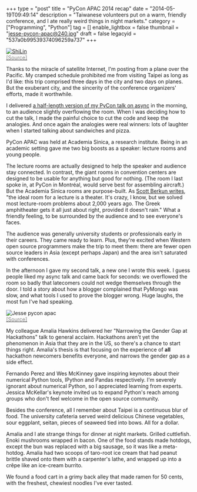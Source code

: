 +++
type = "post"
title = "PyCon APAC 2014 recap"
date = "2014-05-19T09:49:14"
description = "Taiwanese volunteers put on a warm, friendly conference, and I ate really weird things in night markets."
category = ["Programming", "Python"]
tag = []
enable_lightbox = false
thumbnail = "jesse-pycon-apac@240.jpg"
draft = false
legacyid = "537a0b99539374096259a737"
+++

<p><a href="http://commons.wikimedia.org/wiki/File:ShiLin.jpg"><img style="display:block; margin-left:auto; margin-right:auto;" src="ShiLin.jpg" alt="ShiLin" title="ShiLin" />
</a>
<a href="http://commons.wikimedia.org/wiki/File:ShiLin.jpg"><span style="color:gray">[Source]</span></a></p>
<p>Thanks to the miracle of satellite Internet, I'm posting from a plane over the Pacific. My cramped schedule prohibited me from visiting Taipei as long as I'd like: this trip comprised three days in the city and two days on planes. But the exuberant city, and the sincerity of the conference organizers' efforts, made it worthwhile.</p>
<p>I delivered <a href="/blog/pycon-2014-video-what-is-async/">a half-length version of my PyCon talk on async</a> in the morning, to an audience slightly overflowing the room. When I was deciding how to cut the talk, I made the painful choice to cut the code and keep the analogies. And once again the analogies were real winners: lots of laughter when I started talking about sandwiches and pizza.</p>
<p>PyCon APAC was held at Academia Sinica, a research institute. Being in an academic setting gave me two big boosts as a speaker: lecture rooms and young people.</p>
<p>The lecture rooms are actually designed to help the speaker and audience stay connected. In contrast, the giant rooms in convention centers are designed to be usable for anything but good for nothing. (The room I last spoke in, at PyCon in Montr&eacute;al, would serve best for assembling aircraft.) But the Academia Sinica rooms are purpose-built. As <a href="http://www.amazon.com/Confessions-Public-Speaker-English/dp/1449301959/tag=scottberkunco-20">Scott Berkun writes</a>, "the ideal room for a lecture is a theater. It's crazy, I know, but we solved most lecture-room problems about 2,000 years ago. The Greek amphitheater gets it all just about right, provided it doesn't rain." What a friendly feeling, to be surrounded by the audience and to see everyone's faces.</p>
<p>The audience was generally university students or professionals early in their careers. They came ready to learn. Plus, they're excited when Western open source programmers make the trip to meet them: there are fewer open source leaders in Asia (except perhaps Japan) and the area isn't saturated with conferences.</p>
<p>In the afternoon I gave my second talk, a new one I wrote this week. I guess people liked my async talk and came back for seconds: we overflowed the room so badly that latecomers could not wedge themselves through the door. I told a story about how a blogger complained that PyMongo was slow, and what tools I used to prove the blogger wrong. Huge laughs, the most fun I've had speaking.</p>
<p><img style="display:block; margin-left:auto; margin-right:auto;" src="jesse-pycon-apac.jpg" alt="Jesse pycon apac" title="Jesse pycon apac" />
<a href="https://twitter.com/zakiakhmad/status/468413809204269056"><span style="color:gray">[Source]</span></a></p>
<p>My colleague Amalia Hawkins delivered her "Narrowing the Gender Gap at Hackathons" talk to general acclaim. Hackathons aren't yet the phenomenon in Asia that they are in the US, so there's a chance to start things right. Amalia's thesis is that focusing on the experience of <strong>all</strong> hackathon newcomers benefits everyone, and narrows the gender gap as a side effect.</p>
<p>Fernando Perez and Wes McKinney gave inspiring keynotes about their numerical Python tools, IPython and Pandas respectively. I'm severely ignorant about numerical Python, so I appreciated learning from experts. Jessica McKellar's keynote invited us to expand Python's reach among groups who don't feel welcome in the open source community.</p>
<p>Besides the conference, all I remember about Taipei is a continuous blur of food. The university cafeteria served weird delicious Chinese vegetables, sour eggplant, seitan, pieces of seaweed tied into bows. All for a dollar.</p>
<p>Amalia and I ate strange things for dinner at night markets. Grilled cuttlefish. Enoki mushrooms wrapped in bacon. One of the food stands made hotdogs, except the bun was replaced with a big sausage, so it was like a meta-hotdog. Amalia had two scoops of taro-root ice cream that had peanut brittle shaved onto them with a carpenter's lathe, and wrapped up into a cr&ecirc;pe like an ice-cream burrito.</p>
<p>We found a food cart in a grimy back alley that made ramen for 50 cents, with the freshest, chewiest noodles I've ever tasted.</p>

